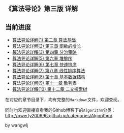 ## 《算法导论》第三版 详解


## 当前进度

- [算法导论详解(1) 第二章 算法基础](http://qwerty200696.github.io/2017/12/12/algorithm_tutolrial_chapter_2/)
- [算法导论详解(2) 第三章 函数的增长](http://qwerty200696.github.io/2017/12/13/algorithm_tutorial_chapter_3/)
- [算法导论详解(3) 第四章 分治策略](http://qwerty200696.github.io/2018/01/08/algorithm_tutorial_chapter_4/)
- [算法导论详解(5) 第六章 堆排序](http://qwerty200696.github.io/2018/01/09/algorithm_tutorial_chapter_6/)
- [算法导论详解(6) 第七章 快速排序](http://qwerty200696.github.io/2018/01/11/algorithm_tutorial_chapter_7/)
- [算法导论详解(7) 第八章 线性排序算法](http://qwerty200696.github.io/2018/01/27/algorithm_tutorial_chapter_8/)
- [算法导论详解(8) 第十章 基本数据结构](http://qwerty200696.github.io/2018/01/27/algorithm_tutorial_chapter_10/)
- [算法导论详解(9) 第十一章 散列表](http://qwerty200696.github.io/2018/01/30/algorithm_tutorial_chapter_11/)
- [算法导论详解(10) 第十二章 二叉搜索树](http://qwerty200696.github.io/2018/02/02/algorithm_tutorial_chapter_12/)

在对应的章节目录下，均有完整的`Markdown`文件，欢迎查阅。

同时也欢迎直接查看我的Github博客下的`Algorithm`分类：http://qwerty200696.github.io/categories/Algorithm/

by wangwlj

